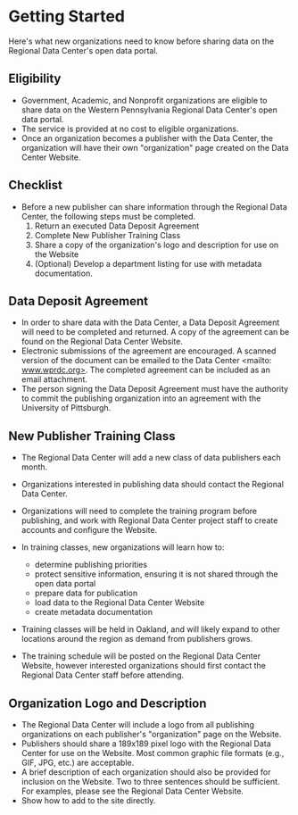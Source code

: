 # Getting Started
Here's what new organizations need to know before sharing data on the Regional Data Center's open data portal.

## Eligibility
- Government, Academic, and Nonprofit organizations are eligible to share data on the Western Pennsylvania Regional Data Center's open data portal.
- The service is provided at no cost to eligible organizations. 
- Once an organization becomes a publisher with the Data Center, the organization will have their own "organization" page created on the Data Center Website. <LINK>

## Checklist
- Before a new publisher can share information through the Regional Data Center, the following steps must be completed.
  1. Return an executed Data Deposit Agreement
  2. Complete New Publisher Training Class
  3. Share a copy of the organization's logo and description for use on the Website 
  4. (Optional) Develop a department listing for use with metadata documentation.

## Data Deposit Agreement
- In order to share data with the Data Center, a Data Deposit Agreement will need to be completed and returned. A copy of the agreement can be found on the Regional Data Center Website.
- Electronic submissions of the agreement are encouraged. A scanned version of the document can be emailed to the Data Center <mailto: www.wprdc.org>. The completed agreement can be included as an email attachment.
- The person signing the Data Deposit Agreement must have the authority to commit the publishing organization into an agreement with the University of Pittsburgh.

## New Publisher Training Class
- The Regional Data Center will add a new class of data publishers each month. 
- Organizations interested in publishing data should contact the Regional Data Center.
- Organizations will need to complete the training program before publishing, and work with Regional Data Center project staff to create accounts and configure the Website.
- In training classes, new organizations will learn how to:
  - determine publishing priorities
  - protect sensitive information, ensuring it is not shared through the open data portal
  - prepare data for publication
  - load data to the Regional Data Center Website
  - create metadata documentation

- Training classes will be held in Oakland, and will likely expand to other locations around the region as demand from publishers grows.
- The training schedule will be posted on the Regional Data Center Website, however interested organizations should first contact the Regional Data Center staff before attending. 

## Organization Logo and Description
- The Regional Data Center will include a logo from all publishing organizations on each publisher's "organization" page on the Website.
- Publishers should share a 189x189 pixel logo with the Regional Data Center for use on the Website. Most common graphic file formats (e.g., GIF, JPG, etc.) are acceptable.
- A brief description of each organization should also be provided for inclusion on the Website. Two to three sentences should be sufficient. For examples, please see the Regional Data Center Website.
- Show how to add to the site directly.


